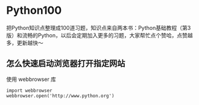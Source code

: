 # Python100
把Python知识点整理成100道习题，知识点来自两本书：Python基础教程（第3版）和流畅的Python，以后会定期加入更多的习题，大家帮忙点个赞哈，点赞越多，更新越快～


## 怎么快速启动浏览器打开指定网站

使用 webbrowser 库
```
import webbrowser
webbrowser.open('http://www.python.org')

```
